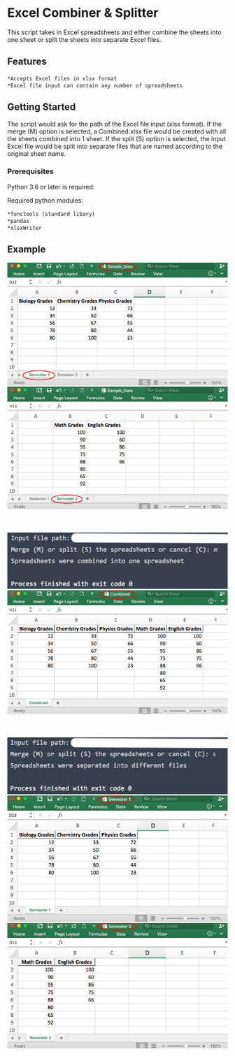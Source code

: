 # Excel Combiner & Splitter

This script takes in Excel spreadsheets and either combine the sheets into one sheet or split the sheets into separate Excel files. 

## Features
    *Accepts Excel files in xlsx format
    *Excel file input can contain any number of spreadsheets
    
## Getting Started

The script would ask for the path of the Excel file input (xlsx format).  If the merge (M) option is selected, a Combined.xlsx file would be created with all the sheets combined into 1 sheet.
If the split (S) option is selected, the input Excel file would be split into separate files that are named according to the original sheet name.

### Prerequisites
Python 3.6 or later is required.

Required python modules:

    *functools (standard libary)
    *pandas
    *xlsxWriter 

## Example
![Image](Screenshot_1.png)
![Image](Screenshot_2.png)
<br/><br/><br/><br/>
![Image](Screenshot_3.png)
![Image](Screenshot_4.png)
<br/><br/><br/><br/>
![Image](Screenshot_5.png)
![Image](Screenshot_6.png)
![Image](Screenshot_7.png)




